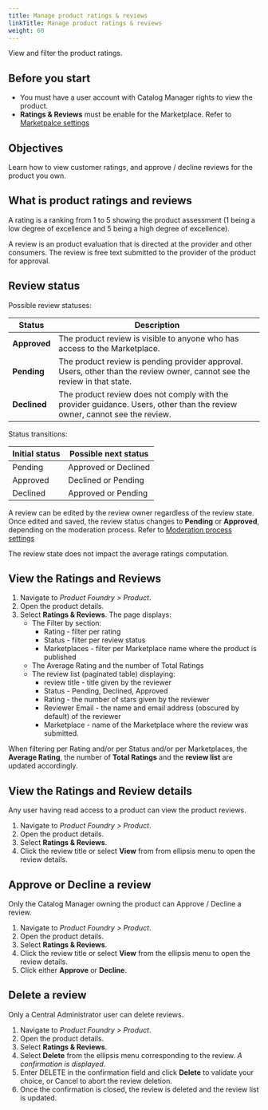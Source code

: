 ```yaml
---
title: Manage product ratings & reviews
linkTitle: Manage product ratings & reviews
weight: 60
---
```


View and filter the product ratings.

## Before you start

* You must have a user account with Catalog Manager rights to view the product.
* **Ratings & Reviews** must be enable for the Marketplace. Refer to [Marketpalce settings](/docs/manage_marketplace/customize_marketplace/marketplace_ratings_reviews)

## Objectives

Learn how to view customer ratings, and approve / decline reviews for the product you own.

## What is product ratings and reviews

A rating is a ranking from 1 to 5 showing the product assessment (1 being a low degree of excellence and 5 being a high degree of excellence).

A review is an product evaluation that is directed at the provider and other consumers. The review is free text submitted to the provider of the product for approval.

## Review status

Possible review statuses:

| Status        | Description                                                                |
|---------------|----------------------------------------------------------------------------|
| **Approved**  | The product review is visible to anyone who has access to the Marketplace. |
| **Pending**   | The product review is pending provider approval. Users, other than the review owner, cannot see the review in that state. |
| **Declined**  | The product review does not comply with the provider guidance. Users, other than the review owner, cannot see the review. |

Status transitions:

| Initial status | Possible next status |
|----------------|----------------------|
| Pending        | Approved or Declined |
| Approved       | Declined or Pending  |
| Declined       | Approved or Pending  |

A review can be edited by the review owner regardless of the review state. Once edited and saved, the review status changes to **Pending** or **Approved**, depending on the moderation process. Refer to [Moderation process settings](/docs/manage_marketplace/customize_marketplace/marketplace_ratings_reviews#enable-the-marketplace-ratings-and-reviews)

The review state does not impact the average ratings computation.

## View the Ratings and Reviews

1. Navigate to *Product Foundry > Product*.
2. Open the product details.
3. Select **Ratings & Reviews**. The page displays:
   * The Filter by section:
       * Rating - filter per rating
       * Status - filter per review status
       * Marketplaces - filter per Marketplace name where the product is published
   * The Average Rating and the number of Total Ratings
   * The review list (paginated table) displaying:
       * review title - title given by the reviewer
       * Status - Pending, Declined, Approved
       * Rating - the number of stars given by the reviewer
       * Reviewer Email - the name and email address (obscured by default) of the reviewer
       * Marketplace - name of the Marketplace where the review was submitted.

When filtering per Rating and/or per Status and/or per Marketplaces, the **Average Rating**, the number of **Total Ratings** and the **review list** are updated accordingly.

## View the Ratings and Review details

Any user having read access to a product can view the product reviews.

1. Navigate to *Product Foundry > Product*.
2. Open the product details.
3. Select **Ratings & Reviews**.
4. Click the review title or select **View** from from ellipsis menu to open the review details.

## Approve or Decline a review

Only the Catalog Manager owning the product can Approve / Decline a review.

1. Navigate to *Product Foundry > Product*.
2. Open the product details.
3. Select **Ratings & Reviews**.
4. Click the review title or select **View** from the ellipsis menu to open the review details.
5. Click either **Approve** or **Decline**.

## Delete a review

Only a Central Administrator user can delete reviews.

1. Navigate to *Product Foundry > Product*.
2. Open the product details.
3. Select **Ratings & Reviews**.
4. Select **Delete** from the ellipsis menu corresponding to the review. *A confirmation is displayed*.
5. Enter DELETE in the confirmation field and click **Delete** to validate your choice, or Cancel to abort the review deletion.
6. Once the confirmation is closed, the review is deleted and the review list is updated.
